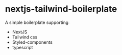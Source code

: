# nextjs-tailwind-boilerplate

A simple boilerplate supporting:

- NextJS
- Tailwind css
- Styled-components
- typescript
